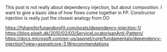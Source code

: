 This post is not really about dependency injection, but about composition. I want to give a basic idea of how flows come together in FP. Constructor injection is really just the closest analogy from OO


https://fsharpforfunandprofit.com/posts/dependency-injection-1/
https://blog.ploeh.dk/2010/02/03/ServiceLocatorisanAnti-Pattern/
https://docs.microsoft.com/en-us/aspnet/core/fundamentals/dependency-injection?view=aspnetcore-3.1#recommendations